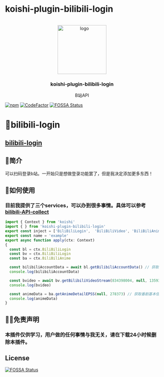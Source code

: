 # koishi-plugin-bilibili-login

<!-- PROJECT LOGO -->
<br />
<div align="center">
  <a href="https://github.com/initialencounter/mykoishi">
    <a href="https://koishi.chat/" target="_blank">
    <img width="160" src="https://koishi.chat/logo.png" alt="logo">
  </a>
  </a>

<h3 align="center">koishi-plugin-bilibili-login</h3>

  <p align="center">
    B站API
  </p>
</div>

[![npm](https://img.shields.io/npm/v/koishi-plugin-bilibili-login?style=flat-square)](https://www.npmjs.com/package/koishi-plugin-bilibili-login)
[![CodeFactor](https://www.codefactor.io/repository/github/jingming295/bilibili-login/badge)](https://www.codefactor.io/repository/github/jingming295/bilibili-login)
[![FOSSA Status](https://app.fossa.com/api/projects/git%2Bgithub.com%2Fjingming295%2Fbilibili-login.svg?type=shield)](https://app.fossa.com/projects/git%2Bgithub.com%2Fjingming295%2Fbilibili-login?ref=badge_shield)

# 🎉bilibili-login

## [bilibili-login](https://github.com/jingming295/bilibili-login)

## 📝简介

可以扫码登录b站。一开始只是想做登录功能罢了，但是我决定添加更多东西！

## 👀如何使用
### 目前我提供了三个services，可以办到很多事情。具体可以参考 [bilibili-API-collect](https://github.com/SocialSisterYi/bilibili-API-collect)

```typescript
import { Context } from 'koishi'
import { } from 'koishi-plugin-bilibili-login'
export const inject = ['BiliBiliLogin',  'BiliBiliVideo', 'BiliBiliAnime'];
export const name = 'example'
export async function apply(ctx: Context)
{
  const bl = ctx.BiliBiliLogin
  const bv = ctx.BiliBiliLogin
  const ba = ctx.BiliBiliAnime

  const bilibiliAccountData = await bl.getBilibiliAccountData() // 获取账号cookie
  console.log(bilibiliAccountData)

  const bvideo = await bv.getBilibiliVideoStream(834398004, null, 1359369314, 112, 'html', 1) // 获取b站视频流信息
  console.log(bvideo)

  const animeData = ba.getAnimeDetailEPSS(null, 278373) // 获取番剧基本信息
  console.log(animeData)
}
```

## ✋🏻免责声明

### 本插件仅供学习，用户做的任何事情与我无关，请在下载24小时候删除本插件。

## License
[![FOSSA Status](https://app.fossa.com/api/projects/git%2Bgithub.com%2Fjingming295%2Fbilibili-login.svg?type=large)](https://app.fossa.com/projects/git%2Bgithub.com%2Fjingming295%2Fbilibili-login?ref=badge_large)